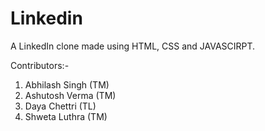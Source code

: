 # Linkedin

A LinkedIn clone made using HTML, CSS and JAVASCIRPT.

Contributors:-

1. Abhilash Singh (TM)
2. Ashutosh Verma (TM)
3. Daya Chettri (TL)
4. Shweta Luthra (TM)
